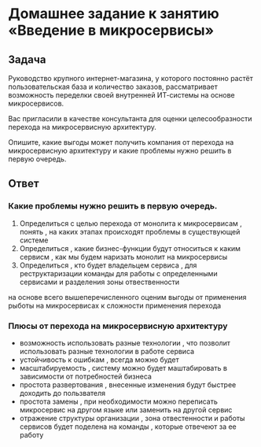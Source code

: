 # Домашнее задание к занятию «Введение в микросервисы»

## Задача

Руководство крупного интернет-магазина, у которого постоянно растёт пользовательская база и количество заказов, рассматривает возможность переделки своей внутренней   ИТ-системы на основе микросервисов. 

Вас пригласили в качестве консультанта для оценки целесообразности перехода на микросервисную архитектуру. 

Опишите, какие выгоды может получить компания от перехода на микросервисную архитектуру и какие проблемы нужно решить в первую очередь.

## Ответ 

### Какие проблемы нужно решить в первую очередь.
1. Определиться с целью перехода от монолита к микросервисам , понять ,  на каких этапах происходят проблемы в существующей системе 
1. Определиться , какие бизнес-функции будут относиться к каким сервисм , как мы будем наризать монолит на микросервисы 
2. Определиться , кто будет владельцем сервиса , для реструктаризации команды для работы с определенными сервисами и разделения зоны отвественности 



на основе всего вышеперечисленного оценим выгоды от применения рыботы на микросервисах к сложности применения перехода 

### Плюсы от перехода на микросервисную архитектуру

 - возможность использовать разные технологии , что позволит использовать разные технологии в работе сервиса
 - устойчивость к ошибкам , всегда можно будет 
 - масштабируемость , систему можно будет маштабировать в зависимости от потребностей бизнеса 
 - простота развертования  , внесенные изменения будут быстрее доходить до пользвателя 
 - простота замены  , при необходимости можно переписать микросервис на другом языке или заменить на другой сервис 
 - отражение структуры организации  , зона отвестенности и работы сервисов будет поделена на команды , которые отвечеют за ее работу 



